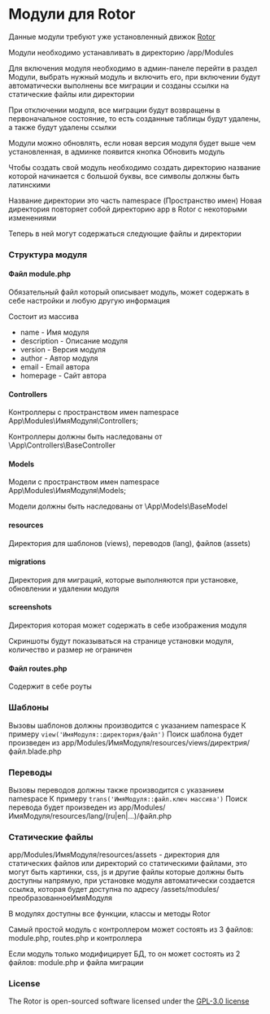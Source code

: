 # Модули для Rotor

Данные модули требуют уже установленный движок [Rotor](https://github.com/visavi/rotor) 

Модули необходимо устанавливать в директорию /app/Modules

Для включения модуля необходимо в админ-панеле перейти в раздел Модули, выбрать нужный модуль и включить его, при включении будут автоматически выполнены все миграции и созданы ссылки на статические файлы или директории

При отключении модуля, все миграции будут возвращены в первоначальное состояние, то есть созданные таблицы будут удалены, а также будут удалены ссылки

Модули можно обновлять, если новая версия модуля будет выше чем установленная, в админке появится кнопка Обновить модуль 

Чтобы создать свой модуль необходимо создать директорию название которой начинается с большой буквы, все символы должны быть латинскими 

Название директории это часть namespace (Пространство имен)
Новая директория повторяет собой директорию app в Rotor с некоторыми изменениями

Теперь в ней могут содержаться следующие файлы и директории

### Структура модуля

#### Файл module.php
Обязательный файл который описывает модуль, может содержать в себе настройки и любую другую информация

Состоит из массива
- name - Имя модуля
- description - Описание модуля
- version - Версия модуля
- author  - Автор модуля
- email - Email автора
- homepage - Сайт автора

#### Controllers
Контроллеры с пространством имен namespace App\Modules\ИмяМодуля\Controllers;

Контроллеры должны быть наследованы от \App\Controllers\BaseController

#### Models
Модели с пространством имен namespace App\Modules\ИмяМодуля\Models;

Модели должны быть наследованы от \App\Models\BaseModel

#### resources
Директория для шаблонов (views), переводов (lang), файлов (assets)

#### migrations
Директория для миграций, которые выполняются при установке, обновлении и удалении модуля

#### screenshots
Директория которая может содержать в себе изображения модуля

Скриншоты будут показываться на странице установки модуля, количество и размер не ограничен

#### Файл routes.php
Содержит в себе роуты 

### Шаблоны
Вызовы шаблонов должны производится с указанием namespace
К примеру `view('ИмяМодуля::директория/файл')`
Поиск шаблона будет произведен из app/Modules/ИмяМодуля/resources/views/директрия/файл.blade.php

### Переводы
Вызовы переводов должны также производится с указанием namespace
К примеру `trans('ИмяМодуля::файл.ключ массива')`
Поиск перевода будет произведен из app/Modules/ИмяМодуля/resources/lang/(ru|en|...)/файл.php

### Статические файлы
app/Modules/ИмяМодуля/resources/assets - директория для статических файлов или директорий со статическими файлами, это могут быть картинки, css, js и другие файлы которые должны быть доступны напрямую, при установке модуля автоматически создается ссылка, которая будет доступна по адресу /assets/modules/преобразованноеИмяМодуля 

В модулях доступны все функции, классы и методы Rotor

Самый простой модуль c контроллером может состоять из 3 файлов: module.php, routes.php и контроллера

Если модуль только модифицирует БД, то он может состоять из 2 файлов: module.php и файла миграции

### License

The Rotor is open-sourced software licensed under the [GPL-3.0 license](http://opensource.org/licenses/GPL-3.0)
